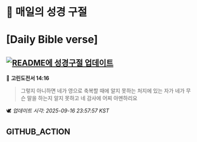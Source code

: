 # 🙏 매일의 성경 구절
# [Daily Bible verse]
## [![README에 성경구절 업데이트](https://github.com/DONGSUKA/first_test/actions/workflows/update-readme-bible.yml/badge.svg)](https://github.com/DONGSUKA/first_test/actions/workflows/update-readme-bible.yml)
<!-- START_BIBLE_VERSE -->
📖 **고린도전서 14:16**
> 그렇지 아니하면 네가 영으로 축복할 때에 알지 못하는 처지에 있는 자가 네가 무슨 말을 하는지 알지 못하고 네 감사에 어찌 아멘하리요

🕊️ _업데이트 시각: 2025-09-16 23:57:57 KST_
  <!-- END_BIBLE_VERSE -->
## GITHUB_ACTION
